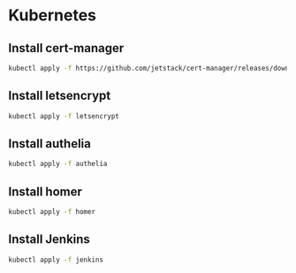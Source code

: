 # Kubernetes

## Install cert-manager

``` bash
kubectl apply -f https://github.com/jetstack/cert-manager/releases/download/v1.5.4/cert-manager.yaml
```

## Install letsencrypt

``` bash
kubectl apply -f letsencrypt
```

## Install authelia

``` bash
kubectl apply -f authelia
```

## Install homer

``` bash
kubectl apply -f homer
```

## Install Jenkins

``` bash
kubectl apply -f jenkins
```
